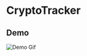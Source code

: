 <h1> CryptoTracker <h2>
<h2> Demo </h2>
<img alt="Demo Gif" src="https://github.com/weiyuyu/CryptoTracker/blob/master/cryptotracker_demo.gif"/>
